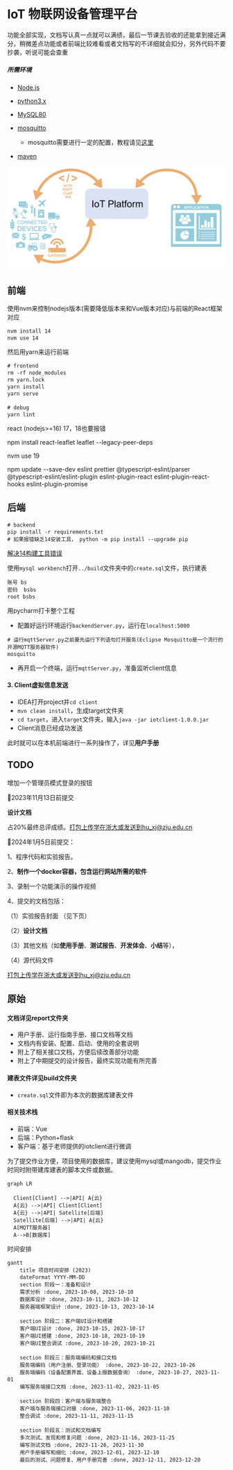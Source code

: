 # IoT 物联网设备管理平台



功能全部实现，文档写认真一点就可以满绩，最后一节课去验收的还能拿到接近满分，稍微差点功能或者前端比较难看或者文档写的不详细就会扣分，另外代码不要抄袭，听说可能会查重

#####  所需环境

+ [Node.js](https://nodejs.org/en/download)

+ [python3.x]( https://www.python.org/getit/)

+ [MySQL80](https://dev.mysql.com/downloads/mysql/)

+ [mosquitto](https://mosquitto.org/download/)

  + mosquitto需要进行一定的配置，教程请见[这里](https://www.cnblogs.com/dissun/p/10505007.html)

+ [maven](https://maven.apache.org/download.cgi)

<img src="report/pic/demo.png" style="zoom:60%;" />

## 前端

使用nvm来控制nodejs版本(需要降低版本来和Vue版本对应)与前端的React框架对应

```shell
nvm install 14
nvm use 14
```

然后用yarn来运行前端

```shell
# frontend
rm -rf node_modules
rm yarn.lock
yarn install
yarn serve

# debug
yarn lint
```





react (nodejs>=16) 17，18也要报错

npm install react-leaflet leaflet --legacy-peer-deps

nvm use 19

npm update --save-dev eslint prettier @typescript-eslint/parser @typescript-eslint/eslint-plugin eslint-plugin-react eslint-plugin-react-hooks eslint-plugin-promise

## 后端

```shell
# backend
pip install -r requirements.txt
# 如果报错缺乏14安装工具， python -m pip install --upgrade pip
```

[解决14构建工具错误](https://blog.csdn.net/u012637358/article/details/123214825)



使用`mysql workbench`打开`../build`文件夹中的`create.sql`文件，执行建表

```
账号 bs
密码  bsbs
root bsbs
```

用pycharm打卡整个工程

+ 配置好运行环境运行`backendServer.py`，运行在`localhost:5000`

```shell
# 运行mqttServer.py之前要先运行下列语句打开服务(Eclipse Mosquitto是一个流行的开源MQTT服务器软件)
mosquitto
```

+ 再开启一个终端，运行`mqttServer.py`，准备监听client信息

#### 3. Client虚拟信息发送

+ IDEA打开project并`cd client`
+ `mvn clean install`，生成target文件夹
+ `cd target`，进入`target`文件夹，输入`java -jar iotclient-1.0.0.jar`
+ Client消息已经成功发送



此时就可以在本机前端进行一系列操作了，详见**用户手册**

## TODO

增加一个管理员模式登录的按钮

🙅‍2023年11月13日前提交

**设计文档**

占20%最终总评成绩。打包上传学在浙大或发送到hu_xj@zju.edu.cn



🙅‍2024年1月5日前提交： 

1、程序代码和实验报告。 

2、**制作一个docker容器，包含运行网站所需的软件** 

3、录制一个功能演示的操作视频

4、提交的文档包括： 

（1）实验报告封面 （见下页） 

（2）**设计文档** 

（3）其他文档（如**使用手册**、**测试报告**、**开发体会**、**小结**等）， 

（4）源代码文件 

打包上传学在浙大或发送到hu_xj@zju.edu.cn



## 原始

#### 文档详见report文件夹

+ 用户手册、运行指南手册、接口文档等文档
+ 文档内有安装、配置、启动、使用的全套说明
+ 附上了相关接口文档，方便后续改善部分功能
+ 附上了中期提交的设计报告，最终实现功能有所完善

#### 建表文件详见build文件夹

+ `create.sql`文件即为本次的数据库建表文件

#### 相关技术栈

+ 前端：Vue
+ 后端：Python+flask
+ 客户端：基于老师提供的iotclient进行微调

 

为了提交作业方便，项目使用的数据库，建议使用mysql或mangodb，提交作业时同时附带建库建表的脚本文件或数据。 



```mermaid
graph LR

  Client[Client] -->|API| A{云}
  A{云} -->|API| Client[Client]
  A{云} -->|API| Satellite[后端]
  Satellite[后端] -->|API| A{云}
  A[MQTT服务器]
  A-->B[数据库]

```

时间安排

```mermaid
gantt
    title 项目时间安排 (2023)
    dateFormat YYYY-MM-DD
    section 阶段一：准备和设计
    需求分析 :done, 2023-10-08, 2023-10-10
    数据库设计 :done, 2023-10-11, 2023-10-12
    服务器端框架设计 :done, 2023-10-13, 2023-10-14

    section 阶段二：客户端UI设计和搭建
    客户端UI设计 :done, 2023-10-15, 2023-10-17
    客户端UI搭建 :done, 2023-10-18, 2023-10-19
    客户端UI整合调试 :done, 2023-10-20, 2023-10-21

    section 阶段三：服务端编码和接口文档
    服务端编码（用户注册、登录功能） :done, 2023-10-22, 2023-10-26
    服务端编码（设备配置界面、设备上报数据查询） :done, 2023-10-27, 2023-11-01
    编写服务端接口文档 :done, 2023-11-02, 2023-11-05

    section 阶段四：客户端与服务端整合
    客户端与服务端接口对接 :done, 2023-11-06, 2023-11-10
    整合调试 :done, 2023-11-11, 2023-11-15

    section 阶段五：测试和文档编写
    多次测试、发现和修复问题 :done, 2023-11-16, 2023-11-25
    编写测试文档 :done, 2023-11-26, 2023-11-30
    用户手册编写和细化 :done, 2023-12-01, 2023-12-10
    最后的测试、问题修复、用户手册完善 :done, 2023-12-11, 2023-12-20

```

